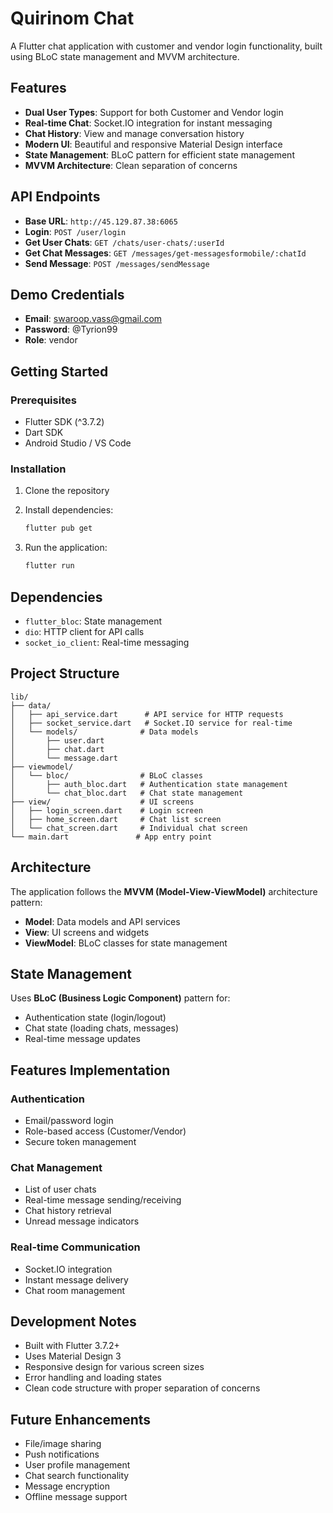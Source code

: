 # Quirinom Chat

A Flutter chat application with customer and vendor login functionality, built using BLoC state management and MVVM architecture.

## Features

- **Dual User Types**: Support for both Customer and Vendor login
- **Real-time Chat**: Socket.IO integration for instant messaging
- **Chat History**: View and manage conversation history
- **Modern UI**: Beautiful and responsive Material Design interface
- **State Management**: BLoC pattern for efficient state management
- **MVVM Architecture**: Clean separation of concerns

## API Endpoints

- **Base URL**: `http://45.129.87.38:6065`
- **Login**: `POST /user/login`
- **Get User Chats**: `GET /chats/user-chats/:userId`
- **Get Chat Messages**: `GET /messages/get-messagesformobile/:chatId`
- **Send Message**: `POST /messages/sendMessage`

## Demo Credentials

- **Email**: swaroop.vass@gmail.com
- **Password**: @Tyrion99
- **Role**: vendor

## Getting Started

### Prerequisites

- Flutter SDK (^3.7.2)
- Dart SDK
- Android Studio / VS Code

### Installation

1. Clone the repository
2. Install dependencies:

   ```bash
   flutter pub get
   ```

3. Run the application:
   ```bash
   flutter run
   ```

## Dependencies

- `flutter_bloc`: State management
- `dio`: HTTP client for API calls
- `socket_io_client`: Real-time messaging

## Project Structure

```
lib/
├── data/
│   ├── api_service.dart      # API service for HTTP requests
│   ├── socket_service.dart   # Socket.IO service for real-time
│   └── models/              # Data models
│       ├── user.dart
│       ├── chat.dart
│       └── message.dart
├── viewmodel/
│   └── bloc/                # BLoC classes
│       ├── auth_bloc.dart   # Authentication state management
│       └── chat_bloc.dart   # Chat state management
├── view/                    # UI screens
│   ├── login_screen.dart    # Login screen
│   ├── home_screen.dart     # Chat list screen
│   └── chat_screen.dart     # Individual chat screen
└── main.dart               # App entry point
```

## Architecture

The application follows the **MVVM (Model-View-ViewModel)** architecture pattern:

- **Model**: Data models and API services
- **View**: UI screens and widgets
- **ViewModel**: BLoC classes for state management

## State Management

Uses **BLoC (Business Logic Component)** pattern for:

- Authentication state (login/logout)
- Chat state (loading chats, messages)
- Real-time message updates

## Features Implementation

### Authentication

- Email/password login
- Role-based access (Customer/Vendor)
- Secure token management

### Chat Management

- List of user chats
- Real-time message sending/receiving
- Chat history retrieval
- Unread message indicators

### Real-time Communication

- Socket.IO integration
- Instant message delivery
- Chat room management

## Development Notes

- Built with Flutter 3.7.2+
- Uses Material Design 3
- Responsive design for various screen sizes
- Error handling and loading states
- Clean code structure with proper separation of concerns

## Future Enhancements

- File/image sharing
- Push notifications
- User profile management
- Chat search functionality
- Message encryption
- Offline message support
